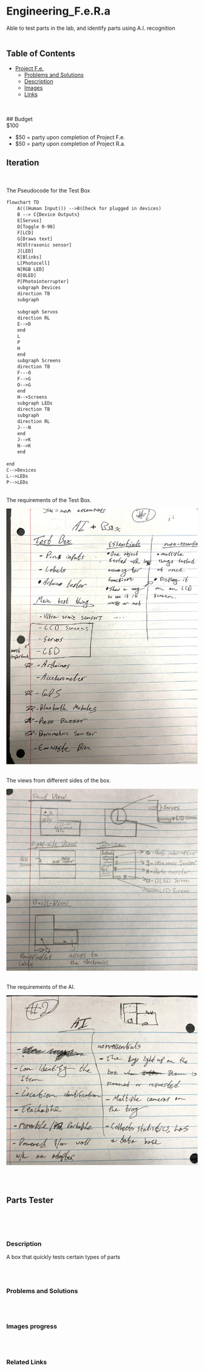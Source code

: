 # Engineering_F.e.R.a

Able to test parts in the lab, and identify parts using A.I. recognition
<br>
<br>

## Table of Contents
* [Project F.e.](#parts-tester)
   * [Problems and Solutions](#problems-and-solutions)
   * [Description](#description)
   * [Images](#images-progress)
   * [Links](#related-links)


<br>
<br>
## Budget
<br>
$100

   * $50 = party upon completion of Project F.e.
   * $50 = party upon completion of Project R.a.
## Iteration
<br>
<br>
The Pseudocode for the Test Box

```mermaid
flowchart TD
    A(((Human Input))) -->B(Check for plugged in devices)
    B --> C{Device Outputs}
    E[Servos]
    D[Toggle 0-90]
    F[LCD]
    G[Draws text]
    H[Ultrasonic sensor]
    J[LED]
    K[Blinks]
    L[Photocell]
    N[RGB LED] 
    O[OLED]
    P[Photointerrupter]
    subgraph Devices
    direction TB
    subgraph  
    
    subgraph Servos
    direction RL
    E-->D
    end
    L
    P
    H
    end
    subgraph Screens
    direction TB
    F---O
    F-->G
    O-->G
    end
    H-->Screens
    subgraph LEDs
    direction TB
    subgraph  
    direction RL
    J---N
    end
    J-->K
    N-->K
    end

end
C-->Devices
L-->LEDs
P-->LEDs
```

<br>
The requirements of the Test Box.

![for Test Box essential and non...](Images/Essential%20and%20Nonessential%20for%20Capstone%20[Test%20Box].jpg)

<br>
The views from different sides of the box. 

![for AI essential and non...](Images/Views%20and%20parts%20of%20the%20Project.jpg)

<br>
The requirements of the AI.

![for AI essential and non...](Images/Essential%20and%20Nonessential%20for%20Capstone%20[AI].jpg)



<br>
<br>

## Parts Tester

<br>
<br>
<br>

### Description
A box that quickly tests certain types of parts

<br>
<br>

### Problems and Solutions


<br>
<br>

### Images progress


<br>
<br>

### Related Links


<br>
<br>


